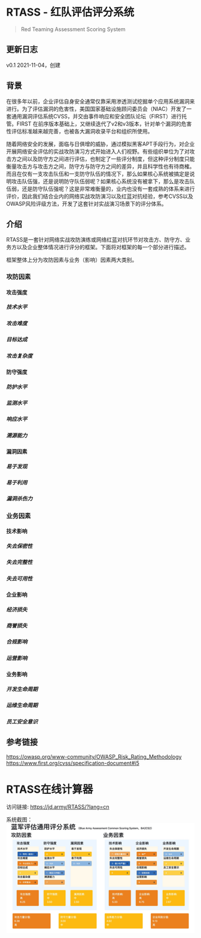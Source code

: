# RTASS - 红队评估评分系统
> Red Teaming Assessment Scoring System

## 更新日志
v0.1 2021-11-04，创建

## 背景
在很多年以前，企业评估自身安全通常仅靠采用渗透测试挖掘单个应用系统漏洞来进行。为了评估漏洞的危害性，美国国家基础设施顾问委员会（NIAC）开发了一套通用漏洞评估系统CVSS，并交由事件响应和安全团队论坛（FIRST）进行托管。FIRST 在前序版本基础上，又继续迭代了v2和v3版本，针对单个漏洞的危害性评估标准越来越完善，也被各大漏洞收录平台和组织所使用。

随着网络安全的发展，面临与日俱增的威胁，通过模拟黑客APT手段行为，对企业开展网络安全评估的实战攻防演习方式开始进入人们视野。有些组织单位为了对攻击方之间以及防守方之间进行评估，也制定了一些评分制度，但这种评分制度只能衡量攻击方与攻击方之间，防守方与防守方之间的差异，并且科学性也有待商榷。而且在仅有一支攻击队伍和一支防守队伍的情况下，那么如果核心系统被搞定是说明攻击队伍强，还是说明防守队伍弱呢？如果核心系统没有被拿下，那么是攻击队伍弱，还是防守队伍强呢？这是非常难衡量的，业内也没有一套成熟的体系来进行评价，因此我们结合业内的网络实战攻防演习以及红蓝对抗经验，参考CVSS以及OWASP风险评级方法，开发了这套针对实战演习场景下的评分体系。

## 介绍
RTASS是一套针对网络实战攻防演练或网络红蓝对抗环节对攻击方、防守方、业务方以及企业整体情况进行评分的框架。下面将对框架的每一个部分进行描述。

框架整体上分为攻防因素与业务（影响）因素两大类别。

### 攻防因素

#### 攻击强度

##### 技术水平

##### 攻击难度

##### 目标达成

##### 攻击复杂度

#### 防守强度

##### 防护水平

##### 监测水平

##### 响应水平

##### 溯源能力

#### 漏洞因素

##### 易于发现

##### 易于利用

##### 漏洞杀伤力

### 业务因素

#### 技术影响

##### 失去保密性

##### 失去完整性

##### 失去可用性


#### 企业影响

##### 经济损失

##### 商誉损失

##### 合规影响

##### 运营影响

#### 业务影响

##### 开发生命周期

##### 运维生命周期

##### 员工安全意识

## 参考链接
https://owasp.org/www-community/OWASP_Risk_Rating_Methodology
https://www.first.org/cvss/specification-document#i5

# RTASS在线计算器

访问链接: https://jd.army/RTASS/?lang=cn

系统截图：
![web-cn](./screenshot/web-cn.jpg)

